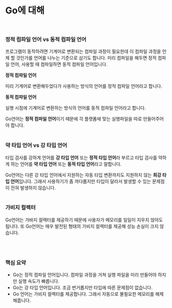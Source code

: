 # Go에 대해
<br>

### 정적 컴파일 언어 vs 동적 컴파일 언어

프로그램이 동작하려면 기계어로 변환되는 컴파일 과정이 필요한데 이 컴파일 과정을 언제 할 것인가를 언어를 나누는 기준으로 삼기도 합니다. 미리 컴파일을 해두면 정적 컴파일 언어, 사용할 때 컴파일하면 동적 컴파일 언어입니다.
<br>

**정적 컴파일 언어**

미리 기계어로 변환해두었다가 사용하는 방식의 언어를 정적 컴파일 언어라고 합니다.

**동적 컴파일 언어**

실행 시점에 기계어로 변환하는 방식의 언어를 동적 컴파일 언어라고 합니다.
<br>

Go언어는 **정적 컴파일 언어**이기 때문에 각 플랫폼에 맞는 실행파일을 따로 만들어주어야 합니다.
<br>
<br>

### 약 타입 언어 vs 강 타입 언어

타입 검사를 강하게 언어를 **강 타입 언어** 또는 **정적 타입 언어**라 부르고 타입 검사를 약하게 하는 언어를 **약 타입 언어** 또는 **동적 타입 언어**라고 말합니다.
<br>

Go언어는 다른 강 타입 언어에서 지원하는 자동 타입 변환까지도 지원하지 않는 **최강 타입 언어**입니다. 그래서 사용하기가 좀 까다롭지만 타입이 달라서 발생할 수 있는 문제점이 전혀 발생하지 않습니다. 
<br>
<br>

### 가비지 컬렉터

Go언어는 가바지 컬렉터를 제공하기 때문에 사용자가 메모리를 일일이 지우지 않아도 됩니다. 또 Go언어는 매우 발전된 형태의 가비지 컬렉터를 제공해 성능 손실이 크지 않습니다.

<br>
<br>

### 핵심 요약

- Go는 정적 컴파일 언어입니다. 컴파일 과정을 거쳐 실행 파일을 미리 만들어야 하지만 실행 속도가 빠릅니다.
- Go는 강 타입 언어입니다. 조금 번거롭지만 타입에 따른 문제점이 없습니다.
- Go 언어는 가비지 컬렉터를 제공합니다. 그래서 자동으로 불필요한 메모리를 해제해줍니다.